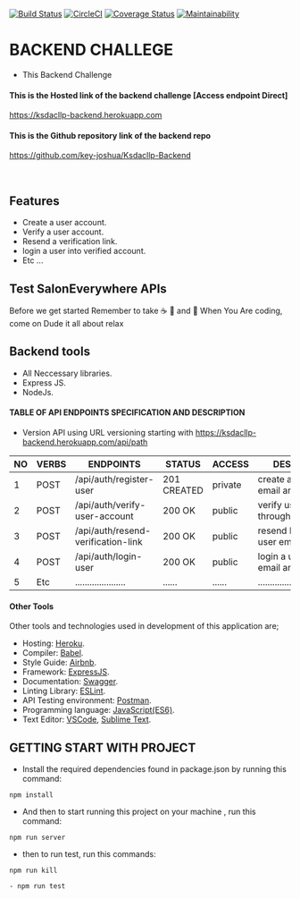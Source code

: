 [![Build Status](https://travis-ci.org/key-joshua/Ksdacllp-Backend.svg?branch=develop)](https://travis-ci.org/key-joshua/Ksdacllp-Backend)
[![CircleCI](https://circleci.com/gh/key-joshua/Ksdacllp-Backend.svg?style=svg)](https://circleci.com/gh/key-joshua/Ksdacllp-Backend)
[![Coverage Status](https://coveralls.io/repos/github/key-joshua/Ksdacllp-Backend/badge.svg?branch=develop)](https://coveralls.io/github/key-joshua/Ksdacllp-Backend?branch=develop)
[![Maintainability](https://api.codeclimate.com/v1/badges/46ec829a6c58d122a657/maintainability)](https://codeclimate.com/github/key-joshua/Ksdacllp-Backend/maintainability)

# BACKEND CHALLEGE

- This Backend Challenge

#### This is the Hosted link of the backend challenge [Access endpoint Direct]

https://ksdacllp-backend.herokuapp.com

#### This is the Github repository link of the backend repo 

https://github.com/key-joshua/Ksdacllp-Backend

<br>

## Features

- Create a user account.
- Verify a user account.
- Resend a verification link.
- login a user into verified account.
- Etc ...

## Test SalonEverywhere APIs

Before we get started Remember to take  :coffee:   :pizza:  and :dancer:   When You Are coding, come on Dude it all about relax

## Backend tools

 - All Neccessary libraries.
 - Express JS.
 - NodeJs.


#### TABLE OF API ENDPOINTS SPECIFICATION AND DESCRIPTION

- Version API using URL versioning starting with https://ksdacllp-backend.herokuapp.com/api/path  


|NO  | VERBS  | ENDPOINTS                            | STATUS       | ACCESS      | DESCRIPTION                                |
|----|--------|--------------------------------------|--------------|-------------|--------------------------------------------|
| 1  | POST   | /api/auth/register-user              | 201 CREATED  | private     | create a user with email and password      |
| 2  | POST   | /api/auth/verify-user-account        | 200 OK       | public      | verify user account through emailed link   |
| 3  | POST   | /api/auth/resend-verification-link   | 200 OK       | public      | resend link through user email             |
| 4  | POST   | /api/auth/login-user                 | 200 OK       | public      | login a user with email and password       |
| 5  | Etc    | .....................                | ......       | ......      | ......................................     |


#### Other Tools

Other tools and technologies used in development of this application are;
- Hosting: [Heroku](https://heroku.com/).
- Compiler: [Babel](https://babeljs.io/).
- Style Guide: [Airbnb](https://airbnb.io/projects/javascript/).
- Framework: [ExpressJS](http://expressjs.com/).
- Documentation: [Swagger](https://swagger.io/).
- Linting Library: [ESLint](https://eslint.org/).
- API Testing environment: [Postman](https://www.getpostman.com).
- Programming language: [JavaScript(ES6)](https://developer.mozilla.org/en-US/docs/Web/JavaScript/).
- Text Editor: [VSCode](https://code.visualstudio.com), [Sublime Text](https://www.sublimetext.com/).

## GETTING START WITH PROJECT

- Install the required dependencies found in package.json by running this command:
 ```
npm install
 ```
- And then to start running  this project on your machine , run this command:
 ```
npm run server
 ```
- then to run test, run this commands:
 ```
npm run kill
```
 ```
- npm run test
```
